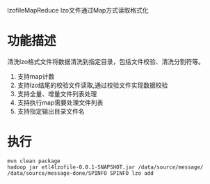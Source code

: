lzofileMapReduce lzo文件通过Map方式读取格式化

# 功能描述
清洗lzo格式文件将数据清洗到指定目录，包括文件校验、清洗分割符等。
1. 支持map计数
2. 支持lzo结尾的校验文件读取,通过校验文件实现数据校验
3. 支持全量、增量文件列表处理
4. 支持执行map需要处理文件列表
5. 支持指定输出目录文件名


# 执行
```
mvn clean package
hadoop jar etl4lzofile-0.0.1-SNAPSHOT.jar /data/source/message/ /data/source/message-done/SPINFO SPINFO lzo add
```

